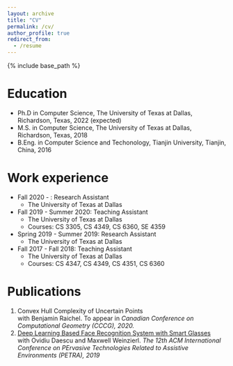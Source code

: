 ```yaml
---
layout: archive
title: "CV"
permalink: /cv/
author_profile: true
redirect_from:
  - /resume
---
```


{% include base_path %}

Education
======
* Ph.D in Computer Science, The University of Texas at Dallas, Richardson, Texas, 2022 (expected)
* M.S. in Computer Science, The University of Texas at Dallas, Richardson, Texas, 2018
* B.Eng. in Computer Science and Techonology, Tianjin University, Tianjin, China, 2016

Work experience
======
* Fall 2020 - : Research Assistant
  * The University of Texas at Dallas
* Fall 2019 - Summer 2020: Teaching Assistant
  * The University of Texas at Dallas
  * Courses: CS 3305, CS 4349, CS 6360, SE 4359
* Spring 2019 - Summer 2019: Research Assistant
  * The University of Texas at Dallas
* Fall 2017 - Fall 2018: Teaching Assistant
  * The University of Texas at Dallas
  * Courses: CS 4347, CS 4349, CS 4351, CS 6360

Publications
======
  <!--- <ul>{% for post in site.publications %}
    {% include archive-single-cv.html %}
  {% endfor %}</ul> --->
  
  1. Convex Hull Complexity of Uncertain Points  
      with Benjamin Raichel. To appear in *Canadian Conference on Computational Geometry (CCCG), 2020.* 
  2. <u><a href="{{https://dl.acm.org/doi/10.1145/3316782.3316795}}">Deep Learning Based Face Recognition System with Smart Glasses</a></u>  
      with Ovidiu Daescu and Maxwell Weinzierl. *The 12th ACM International Conference on PErvasive Technologies Related to Assistive Environments (PETRA), 2019*

<!---
Talks
======
  <ul>{% for post in site.talks %}
    {% include archive-single-talk-cv.html %}
  {% endfor %}</ul>
---> 
<!--- 
Teaching
======
  <ul>{% for post in site.teaching %}
    {% include archive-single-cv.html %}
  {% endfor %}</ul>
--->
<!---
Service and leadership
======
* 
--->
